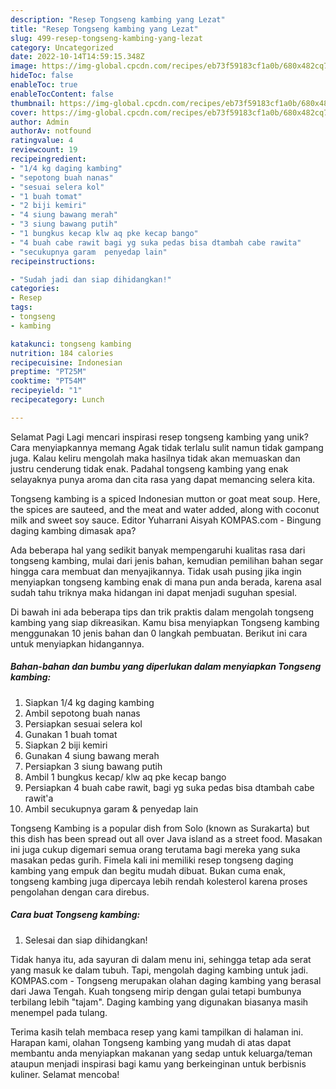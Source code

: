 ```yaml
---
description: "Resep Tongseng kambing yang Lezat"
title: "Resep Tongseng kambing yang Lezat"
slug: 499-resep-tongseng-kambing-yang-lezat
category: Uncategorized
date: 2022-10-14T14:59:15.348Z
image: https://img-global.cpcdn.com/recipes/eb73f59183cf1a0b/680x482cq70/tongseng-kambing-foto-resep-utama.jpg
hideToc: false
enableToc: true
enableTocContent: false
thumbnail: https://img-global.cpcdn.com/recipes/eb73f59183cf1a0b/680x482cq70/tongseng-kambing-foto-resep-utama.jpg
cover: https://img-global.cpcdn.com/recipes/eb73f59183cf1a0b/680x482cq70/tongseng-kambing-foto-resep-utama.jpg
author: Admin
authorAv: notfound
ratingvalue: 4
reviewcount: 19
recipeingredient:
- "1/4 kg daging kambing"
- "sepotong buah nanas"
- "sesuai selera kol"
- "1 buah tomat"
- "2 biji kemiri"
- "4 siung bawang merah"
- "3 siung bawang putih"
- "1 bungkus kecap klw aq pke kecap bango"
- "4 buah cabe rawit bagi yg suka pedas bisa dtambah cabe rawita"
- "secukupnya garam  penyedap lain"
recipeinstructions:

- "Sudah jadi dan siap dihidangkan!"
categories:
- Resep
tags:
- tongseng
- kambing

katakunci: tongseng kambing 
nutrition: 184 calories
recipecuisine: Indonesian
preptime: "PT25M"
cooktime: "PT54M"
recipeyield: "1"
recipecategory: Lunch

---
```



Selamat Pagi Lagi mencari inspirasi resep tongseng kambing yang unik? Cara menyiapkannya memang Agak tidak terlalu sulit namun tidak gampang juga. Kalau keliru mengolah maka hasilnya tidak akan memuaskan dan justru cenderung tidak enak. Padahal tongseng kambing yang enak selayaknya punya aroma dan cita rasa yang dapat memancing selera kita.


Tongseng kambing is a spiced Indonesian mutton or goat meat soup. Here, the spices are sauteed, and the meat and water added, along with coconut milk and sweet soy sauce. Editor Yuharrani Aisyah KOMPAS.com - Bingung daging kambing dimasak apa?

Ada beberapa hal yang sedikit banyak mempengaruhi kualitas rasa dari tongseng kambing, mulai dari jenis bahan, kemudian pemilihan bahan segar hingga cara membuat dan menyajikannya. Tidak usah pusing jika ingin menyiapkan tongseng kambing enak di mana pun anda berada, karena asal sudah tahu triknya maka hidangan ini dapat menjadi suguhan spesial.


Di bawah ini ada beberapa tips dan trik praktis dalam mengolah tongseng kambing yang siap dikreasikan. Kamu bisa menyiapkan Tongseng kambing menggunakan 10 jenis bahan dan 0 langkah pembuatan. Berikut ini cara untuk menyiapkan hidangannya.

<!--inarticleads1-->

##### Bahan-bahan dan bumbu yang diperlukan dalam menyiapkan Tongseng kambing:

1. Siapkan 1/4 kg daging kambing
1. Ambil sepotong buah nanas
1. Persiapkan sesuai selera kol
1. Gunakan 1 buah tomat
1. Siapkan 2 biji kemiri
1. Gunakan 4 siung bawang merah
1. Persiapkan 3 siung bawang putih
1. Ambil 1 bungkus kecap/ klw aq pke kecap bango
1. Persiapkan 4 buah cabe rawit, bagi yg suka pedas bisa dtambah cabe rawit&#39;a
1. Ambil secukupnya garam &amp; penyedap lain


Tongseng Kambing is a popular dish from Solo (known as Surakarta) but this dish has been spread out all over Java island as a street food. Masakan ini juga cukup digemari semua orang terutama bagi mereka yang suka masakan pedas gurih. Fimela kali ini memiliki resep tongseng daging kambing yang empuk dan begitu mudah dibuat. Bukan cuma enak, tongseng kambing juga dipercaya lebih rendah kolesterol karena proses pengolahan dengan cara direbus. 

<!--inarticleads2-->

##### Cara buat Tongseng kambing:


1. Selesai dan siap dihidangkan!

Tidak hanya itu, ada sayuran di dalam menu ini, sehingga tetap ada serat yang masuk ke dalam tubuh. Tapi, mengolah daging kambing untuk jadi. KOMPAS.com - Tongseng merupakan olahan daging kambing yang berasal dari Jawa Tengah. Kuah tongseng mirip dengan gulai tetapi bumbunya terbilang lebih &#34;tajam&#34;. Daging kambing yang digunakan biasanya masih menempel pada tulang. 

Terima kasih telah membaca resep yang kami tampilkan di halaman ini. Harapan kami, olahan Tongseng kambing yang mudah di atas dapat membantu anda menyiapkan makanan yang sedap untuk keluarga/teman ataupun menjadi inspirasi bagi kamu yang berkeinginan untuk berbisnis kuliner. Selamat mencoba!
